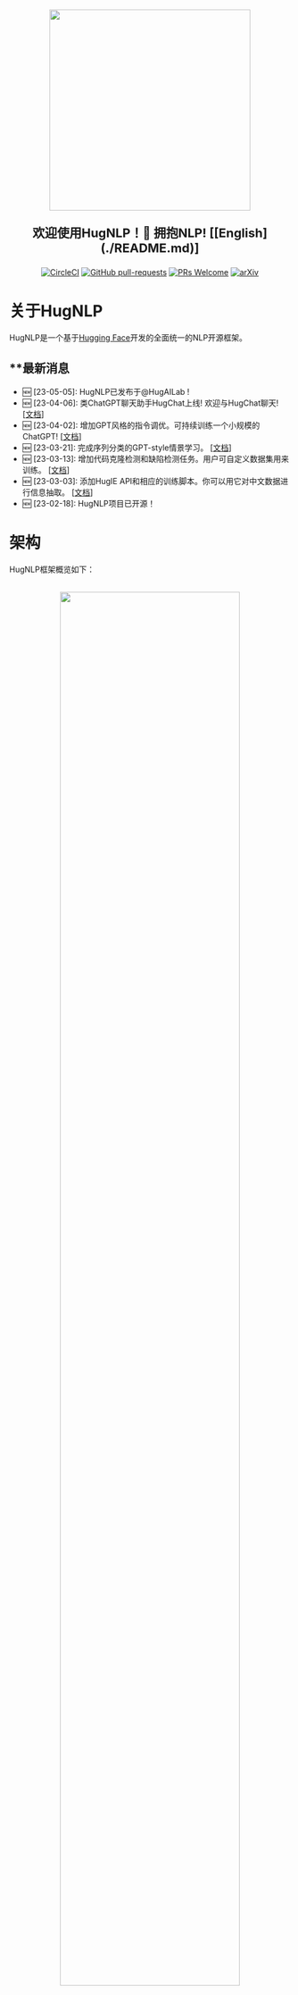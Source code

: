 <p align="center">
    <br>
    <img src="images/logo.png" width="360"/>
    <br>
</p>
<p align="center" style="font-size:22px;"> <b> 欢迎使用HugNLP！🤗 拥抱NLP! [[English](./README.md)]</b>
</p>


<div align="center">

[![CircleCI](https://dl.circleci.com/status-badge/img/gh/HugAILab/HugNLP/tree/main.svg?style=svg)](https://dl.circleci.com/status-badge/redirect/gh/HugAILab/HugNLP/tree/main)
[![GitHub pull-requests](https://img.shields.io/github/issues-pr/HugAILab/HugNLP.svg)](https://github.com/HugAILab/HugNLP/pull/)
[![PRs Welcome](https://img.shields.io/badge/PRs-welcome-brightgreen.svg?style=flat-square)](http://makeapullrequest.com)
[![arXiv](https://img.shields.io/badge/arXiv-2302.14286-b31b1b.svg)](https://arxiv.org/abs/2302.14286)

    
</div>

# 关于HugNLP

HugNLP是一个基于[Hugging Face](https://huggingface.co/)开发的全面统一的NLP开源框架。
<!-- The founder and main developer is [Jianing Wang](https://wjn1996.github.io/). The collaborators are [Nuo Chen](https://github.com/nchen909), [Qiushi Sun](https://github.com/QiushiSun) and . -->

## **最新消息

- 🆕 [23-05-05]: HugNLP已发布于@HugAILab !
- 🆕 [23-04-06]: 类ChatGPT聊天助手HugChat上线! 欢迎与HugChat聊天! [[文档](./documents/instruction_prompting/generative_instruction_tuning.md)]
- 🆕 [23-04-02]: 增加GPT风格的指令调优。可持续训练一个小规模的ChatGPT! [[文档](./documents/instruction_prompting/generative_instruction_tuning.md)]
- 🆕 [23-03-21]: 完成序列分类的GPT-style情景学习。 [[文档](./documents/instruction_prompting/incontext_learning_for_cls.md)]
- 🆕 [23-03-13]: 增加代码克隆检测和缺陷检测任务。用户可自定义数据集用来训练。 [[文档](./documents/code/code_classification.md)]
- 🆕 [23-03-03]: 添加HugIE API和相应的训练脚本。你可以用它对中文数据进行信息抽取。 [[文档](./documents/information_extraction/HugIE.md)]
- 🆕 [23-02-18]: HugNLP项目已开源！

# 架构

HugNLP框架概览如下：

<p align="center">
    <br>
    <img src="images/overview.png" width="80%"/>
    <br>
<p>
### 模型（Models）

在HugNLP中，我们提供了一些流行的基于transformer的模型作为骨干，如BERT、RoBERTa、GPT-2等。我们还发布了KP-PLM，一种新颖的知识增强型预训练范式，可用于注入事实知识，并可轻松用于任意的PLM。
除了基本的PLMs，我们还实现了一些特定任务的模型，涉及序列分类、匹配、标注、词元抽取、多项选择和文本生成等。
我们同时开发了标准微调（基于分类头和提示调优模型），使PLM在分类任务上可调优。
对于小样本学习设置，HugNLP在小样本分类和命名实体识别（NER）方面都提供了一个原型网络。

此外，我们还在HugNLP中加入了一些即插即用的工具。

1. 参数冻结：如果我们想进行参数有效性学习，冻结PLM中的一些参数以提高训练效率，我们可以设置`use_freezing`，并冻结骨干模型。
2. 不确定性估计：目的是在半监督学习中计算模型的确定性。
3. 预测校准：可以通过校准分布及缓解语义偏差问题来进一步提高准确性。

### 处理器（Processors）

处理器旨在加载数据集，并在一个包含句子次元化、采样和张量生成的流水线中处理任务的examples。
用户也可以直接通过`load_dataset`获得数据，即可以从互联网上直接下载或从本地磁盘上加载。
对不同的任务，用户应该定义一个任务特定的数据整理器（data collator），其目的是将原始实例（examples）转化为模型输入张量features（特征）。

### 应用（Applications）

应用为用户提供了丰富的模块，通过在模型和处理器的一系列设置中进行选择，建立现实世界的应用和产品。

# 核心功能

我们提供一些核心能力来支持NLP的下游应用。

### 知识增强的预训练语言模型

传统的预训练方法缺乏事实性知识。
为了处理这个问题，我们提出了KP-PLM，它有一个新颖的知识提示范式，用于知识增强的预训练。
具体来说，我们通过识别实体为每个输入文本构建一个知识子图，并与知识库对齐，然后将这个子图分解为多个关系路径，这些关系路径可以直接转化为语言提示。

### 基于提示的微调

基于提示的微调旨在重用预训练目标任务（如掩码语言建模、因果语言建模），并利用设计好的template和verbalizer进行预测，这在低资源环境下颇有成效。
我们也将一些新方法整合到HugNLP中，如PET、P-Tuning等。

### 指令调优和情景学习

指令调优和情景学习可以在不更新参数的情况下进行小样本和零样本学习，其目的是将任务相关的指令或演示示例串联起来，促使GPT-style PLM产生可靠的反应。
因此，所有的NLP任务都可以被统一到相同的格式中，并大幅提高模型的泛化能力。
在该想法的启发下，我们把它扩展到其他几个范式：

1.抽取式范式：我们将各种NLP任务统一为词元抽取，这与抽取式问题回答相同。
2.推理式范式：所有的任务都可以被视为自然语言推理，以匹配输入和输出之间的关系。
3.生成式范式：我们将所有的任务统一为自然语言推理（NLI），并基于指令调优、情景学习或思维链来训练因果模型。

### 不确定性估计的自训练

自训练可以通过利用大规模的未标记数据来解决标记数据稀缺的问题，这也是半监督学习中的一个成熟范式。
然而，标准的自训练可能会产生过多的噪音，不可避免地会因为确认偏差而降低模型的性能。
因此，我们提出了不确定性感知的自训练。具体来说，我们在少数标签数据上训练教师模型，然后在贝叶斯神经网络（BNN）中使用蒙特卡洛（MC）dropout技术来近似估计模型的确定性，并选择教师模型确定性较高的例子。

### 参数有效性学习

为提高HugNLP的训练效率，我们还实现了参数有效性学习，其目的是将一些参数冻结在骨干网络中，这样我们在模型训练中只需调整少数参数。
我们开发了一些新的参数效率学习方法，如Prefix-tuning、Adapter-Tuning、BitFit和LoRA等。

# 安装

> git clone https://github.com/HugAILab/HugNLP.git
>
> cd HugNLP
>
> python3 setup.py install

目前，该项目仍在开发和改进中，使用过程中可能会有一些bugs，请谅解。我们也期待着你能提出issues或pull requests。

# 预建应用概览

我们在HugNLP中演示了所有预建的应用。你可以选择一个应用来使用HugNLP，也可以点击链接查看详细的文件。

| **应用**           | **运行任务**                  | **任务笔记**                                                 | **预训练模型**                          | **文档**                                                     |
| ------------------ | ----------------------------- | ------------------------------------------------------------ | --------------------------------------- | ------------------------------------------------------------ |
| **默认应用**       | run_seq_cls.sh                | **目标**: 用户自定义数据下序列分类的标准 **微调** 或 **提示调优**  <br> **路径**: applications/default_applications | BERT, RoBERTa, DeBERTa                  | [查看](./documents/default_tasks/default_sequence_classification.md) |
|                    | run_seq_labeling.sh           | **目标**: 用户自定义数据下序列标注的标准 **微调**  <br> **路径**: applications/default_applications | BERT, RoBERTa, ALBERT                   |                                                              |
| **预训练**         | run_pretrain_mlm.sh           | **目标**: 通过**掩码语言建模**(MLM)的预训练 <br> **路径**: applications/pretraining/ | BERT, RoBERTa                           | [查看](./documents/pretraining/Masked%20LM%20for%20Continual%20Pre-training.md) |
|                    | run_pretrain_casual_lm.sh     | **目标**: 通过**因果语言建模** (CLM)的预训练 <br> **路径**: applications/pretraining | BERT, RoBERTa                           | [查看](./documents/pretraining/Causal%20LM%20for%20Continual%20Pre-training.md) |
| **GLUE Benchmark** | run_glue.sh                   | **目标**: GLUE分类任务的标准 **微调** 或 **提示调优** <br> **路径**: applications/benchmark/glue | BERT, RoBERTa, DeBERTa                  |                                                              |
|                    | run_causal_incontext_glue.sh  | **目标**: GLUE分类任务的**上下文学习** <br> **路径**: applications/benchmark/glue | GPT-2                                   |                                                              |
| **CLUE Benchmark** | clue_finetune_dev.sh          | **目标**: GLUE分类任务的标准 **微调** 或 **提示调优**  <br> **路径**: applications/benchmark/clue | BERT, RoBERTa, DeBERTa                  |                                                              |
|                    | run_clue_cmrc.sh              | **目标**: CLUE CMRC2018任务的标准 **微调** <br> **路径**: applications/benchmark/cluemrc | BERT, RoBERTa, DeBERTa                  |                                                              |
|                    | run_clue_c3.sh                | **目标**: CLUE C3任务的标准 **微调** <br> **路径**: applications/benchmark/cluemrc | BERT, RoBERTa, DeBERTa                  |                                                              |
|                    | run_clue_chid.sh              | **目标**: CLUE CHID任务的标准 **微调**<br> **路径**: applications/benchmark/cluemrc | BERT, RoBERTa, DeBERTa                  |                                                              |
| **指令调优**       | run_causal_instruction.sh     | **目标**: 通过基于因果预训练模型的生成式指令调优进行**跨任务训练**. <font color='red'>**你可用来训练一个小型的ChatGPT**</font>. <br> **路径**: applications/instruction_prompting/instruction_tuning | GPT2                                    | [查看](./documents/instruction_prompting/generative_instruction_tuning.md) |
|                    | run_zh_extract_instruction.sh | **目标**: 通过基于Global Pointer模型的抽取式指令调优进行**跨任务训练** <br> **路径**: applications/instruction_prompting/chinese_instruction | BERT, RoBERTa, DeBERTa                  | [查看](./documents/instruction_prompting/extractive_instruction_tuning.md) |
|                    | run_causal_incontext_cls.sh   | **目标**: 用户自定义分类任务下的**上下文学习** <br> **路径**: applications/instruction_prompting/incontext_learning | GPT-2                                   | [查看](./documents/instruction_prompting/incontext_learning_for_cls.md) |
| **信息抽取**       | run_extractive_unified_ie.sh  | **目标**: **HugIE**: 通过抽取式指令调优训练一个统一的中文信息抽取应用. <br> **路径**: applications/information_extraction/HugIE | BERT, RoBERTa, DeBERTa                  | [查看](./documents/information_extraction/HugIE.md)          |
|                    | api_test.py                   | **目标**: HugIE: API测试. <br> **路径**: applications/information_extraction/HugIE | -                                       | [查看](./documents/information_extraction/HugIE.md)          |
|                    | run_fewnerd.sh                | **目标**: 用于命名实体识别的**原型学习**, 包括 SpanProto, TokenProto <br> **路径**: applications/information_extraction/fewshot_ner | BERT                                    |                                                              |
| **代码理解任务**   | run_clone_cls.sh              | **目标**: 用于代码克隆检测任务的标准**微调** <br> **路径**: applications/code/code_clone | CodeBERT, CodeT5, GraphCodeBERT, PLBART | [查看](./documents/code/code_classification.md)              |
|                    | run_defect_cls.sh             | **目标**: 用于缺陷检测任务的标准**微调** <br> **路径**: applications/code/code_defect | CodeBERT, CodeT5, GraphCodeBERT, PLBART | [查看](./documents/code/code_classification.md)              |

更多关于预建应用以及模型和处理器设置的细节可以在[HugNLP文档](./documents/README.md)中找到。

# 快速上手

这里我们提供一个例子来告诉你如何快速使用HugNLP。
如果你想在用户定义的数据集上执行分类任务，你可以在一个目录上准备三个json文件 (``train.json``, ``dev.json``, ``test.json``)，然后运行以下脚本文件

> bash ./application/default_applications/run_seq_cls.sh

在实验之前，你需要在脚本文件``run_seq_cls.sh``中定义以下参数。

- --model_name_or_path: 预训练的模型名称或路径，例如：bert-base-uncased。
- --data_path: 数据集的路径（包括`train.json`，`dev.json`和`test.json`），例如：`./datasets/data_example/cls/`。
- --user_defined: 如果没有`label_names.txt`，你需要定义标签名称。

如果你想进行基于提示的微调，你可以添加以下参数：

- --use_prompt_for_cls
- ---task_type: one of ``masked_prompt_cls``, ``masked_prompt_prefix_cls``,``masked_prompt_ptuning_cls``, ``masked_prompt_adapter_cls``.

你需要添加 ``template.json`` 和 ``label_words_mapping.json``文件.

如果你想使用参数有效性学习，你可以添加以下参数：

- --use_freezing

以``run_seq_cls.sh`` 为例:

```bash
path=chinese-macbert-base
MODEL_TYPE=bert
data_path=/wjn/frameworks/HugNLP/datasets/data_example/cls
TASK_TYPE=head_cls
len=196
bz=4
epoch=10
eval_step=50
wr_step=10
lr=1e-05

export CUDA_VISIBLE_DEVICES=0,1
python3 -m torch.distributed.launch --nproc_per_node=2 --master_port=6014 hugnlp_runner.py \
--model_name_or_path=$path \
--data_dir=$data_path \
--output_dir=./outputs/default/sequence_classification\
--seed=42 \
--exp_name=default-cls \
--max_seq_length=$len \
--max_eval_seq_length=$len \
--do_train \
--do_eval \
--do_predict \
--per_device_train_batch_size=$bz \
--per_device_eval_batch_size=4 \
--gradient_accumulation_steps=1 \
--evaluation_strategy=steps \
--learning_rate=$lr \
--num_train_epochs=$epoch \
--logging_steps=100000000 \
--eval_steps=$eval_step \
--save_steps=$eval_step \
--save_total_limit=1 \
--warmup_steps=$wr_step \
--load_best_model_at_end \
--report_to=none \
--task_name=default_cls \
--task_type=$TASK_TYPE \
--model_type=$MODEL_TYPE \
--metric_for_best_model=acc \
--pad_to_max_length=True \
--remove_unused_columns=False \
--overwrite_output_dir \
--fp16 \
--label_names=labels \
--keep_predict_labels \
--user_defined="label_names=entailment,neutral,contradiction"
```

# 快速开发

本节是为开发人员准备的。
HugNLP很容易使用和开发。我们在下图中画了一个工作流程，以显示如何开发一个新的运行任务。

<p align="center">
    <br>
    <img src="images/workflow.png" width="90%"/>
    <br>
</p>
它含有五个主要步骤，包括库的安装、数据准备、处理器选择或设计、模型选择或设计以及应用设计。
这说明HugNLP可以简化复杂NLP模型和任务的实施。

# 预建产品

下面我们展示了两个预建API应用的例子。 

### HugChat： 面向生成式指令调优的类ChatGPT PLMs

HugChat是一个类ChatGPT的小模型，基于生成式指令调优，旨在将所有NLP任务统一为生成格式来训练因果语言模型（如GPT2、BART）。
你可以直接使用HugNLP来进行指令调优，并在用户定义的特定任务语料上持续训练一个小型的类ChatGPT模型。

你可以通过运行以下命令与HugChat聊天：
> python3 applications/instruction_prompting/HugChat/hugchat.py



![image](./images/hugchat_hello.jpg)

<details><summary><b>1. 写故事</b></summary>

![image](./images/hugchat_story.jpg)

</details>

<details><summary><b>2. 写信</b></summary>

![image](./images/hugchat_letter.jpg)

</details>

<details><summary><b>3. 计算</b></summary>

![image]()

</details>

<details><summary><b>4. 自然语言理解 (情感, 阅读理解, KBQA)</b></summary>

![image](./images/hugchat_nlu.jpg)

</details>

<details><summary><b>5. 搜索</b></summary>

![image](./images/hugchat_search.jpg)

</details>

<details><summary><b>6. 写代码</b></summary>

![image](./images/hugchat_code.jpg)

</details>


祝玩得愉快！更多的细节可以在[这里](./documents/instruction_prompting/generative_instruction_tuning.md)找到。

### HugIE：通过抽取式MRC和指令调优的统一中文信息抽取应用

信息抽取（IE）旨在从非结构性文本中提取结构知识。结构知识是由""(head_entity, relation, tail_entity)""组成的三元组。IE由以下两个主要任务组成：

- 命名实体识别（NER）：旨在提取一种类型的所有实体。
- 关系抽取（RE）。它有两种目标，第一种目标是对两个实体之间的关系进行分类，第二种目标是在给定一个头实体和相应的关系时预测尾实体。

我们将NER和RE的任务统一到抽取式问题回答（即机器阅读理解）的范式中。
我们为NER和RE设计了特定任务的指令和语言提示。

> NER 任务:
>
> - instruction: "找到文章中所有【{entity_type}】类型的实体？文章：【{passage_text}】"
>
> RE 任务:
>
> - instruction: "找到文章中【{head_entity}】的【{relation}】？文章：【{passage_text}】"

在训练过程中，我们利用Global Pointer和Chines-Macbert作为基本模型。

我们的模型保存在Hugging Face中: [https://huggingface.co/wjn1996/wjn1996-hugnlp-hugie-large-zh](https://huggingface.co/wjn1996/wjn1996-hugnlp-hugie-large-zh).

快速使用HugIE进行中文信息抽取：

```python
from applications.information_extraction.HugIE.api_test import HugIEAPI
model_type = "bert"
hugie_model_name_or_path = "wjn1996/wjn1996-hugnlp-hugie-large-zh"
hugie = HugIEAPI("bert", hugie_model_name_or_path)
text = "央广网北京2月23日消息 据中国地震台网正式测定，2月23日8时37分在塔吉克斯坦发生7.2级地震，震源深度10公里，震中位于北纬37.98度，东经73.29度，距我国边境线最近约82公里，地震造成新疆喀什等地震感强烈。"

entity = "塔吉克斯坦地震"
relation = "震源位置"
predictions, topk_predictions = hugie.request(text, entity, relation=relation)
print("entity:{}, relation:{}".format(entity, relation))
print("predictions:\n{}".format(predictions))
print("topk_predictions:\n{}".format(predictions))
print("\n\n")

"""
# 事件信息输出结果：
entity:塔吉克斯坦地震, relation:震源位置
predictions:
{0: ["10公里", "距我国边境线最近约82公里", "北纬37.98度，东经73.29度", "北纬37.98度，东经73.29度，距我国边境线最近约82公里"]}
topk_predictions:
{0: [{"answer": "10公里", "prob": 0.9895901083946228, "pos": [(80, 84)]}, {"answer": "距我国边境线最近约82公里", "prob": 0.8584909439086914, "pos": [(107, 120)]}, {"answer": "北纬37.98度，东经73.29度", "prob": 0.7202121615409851, "pos": [(89, 106)]}, {"answer": "北纬37.98度，东经73.29度，距我国边境线最近约82公里", "prob": 0.11628123372793198, "pos": [(89, 120)]}]}
"""

entity = "塔吉克斯坦地震"
relation = "时间"
predictions, topk_predictions = hugie.request(text, entity, relation=relation)
print("entity:{}, relation:{}".format(entity, relation))
print("predictions:\n{}".format(predictions))
print("topk_predictions:\n{}".format(predictions))
print("\n\n")

"""
# 事件信息输出结果：
entity:塔吉克斯坦地震, relation:时间
predictions:
{0: ["2月23日8时37分"]}
topk_predictions:
{0: [{"answer": "2月23日8时37分", "prob": 0.9999995231628418, "pos": [(49, 59)]}]}
"""
```

# 贡献者

<a href="https://github.com/HugAILab/HugNLP/graphs/contributors">
  <img src="https://contrib.rocks/image?repo=HugAILab/HugNLP" />
</a>


# 联系我们

如果你有任何问题或建议，你可以加入钉钉小组：

<p align="center">
    <br>
    <img src="images/dingding.jpg" width="250"/>
    <br>
</p>

或直接联系作者 [`王嘉宁`](https://wjn1996.github.io).

# 引用

如果你觉得这个资源库有帮助，请引用我们的论文：

```latex
@misc{wang2023hugnlp,
  doi       = {10.48550/ARXIV.2302.14286},
  url       = {https://arxiv.org/abs/2302.14286},
  author    = {Jianing Wang, Nuo Chen, Qiushi Sun, Wenkang Huang, Chengyu Wang, Ming Gao},
  title     = {HugNLP: A Unified and Comprehensive Library for Natural Language Processing},
  year      = {2023}
}
```

# 参考文献

1. Jianing Wang, Nuo Chen, Qiushi Sun, Wenkang Huang, Chengyu Wang, Ming Gao:
HugNLP: A Unified and Comprehensive Library for Natural Language Processing. CoRR abs/2302.14286 (2023)
2. Jianing Wang, Wenkang Huang, Minghui Qiu, Qiuhui Shi, Hongbin Wang, Xiang Li, Ming Gao:
   Knowledge Prompting in Pre-trained Language Model for Natural Language Understanding. EMNLP 2022: 3164-3177
3. Chengyu Wang, Jianing Wang, Minghui Qiu, Jun Huang, Ming Gao: TransPrompt: Towards an Automatic Transferable Prompting Framework for Few-shot Text Classification. EMNLP 2021: 2792-2802
4. Jianing Wang, Chengyu Wang, Jun Huang, Ming Gao, Aoying Zhou: Uncertainty-aware Self-training for Low-resource Neural Sequence Labeling. AAAI 2023.

# 致谢

我们感谢阿里巴巴集团的人工智能平台（PAI）和蚂蚁集团对我们工作的支持。我们的合作框架是[EasyNLP]（https://github.com/alibaba/EasyNLP）。我们也感谢所有为我们的工作做出贡献的开发者!
